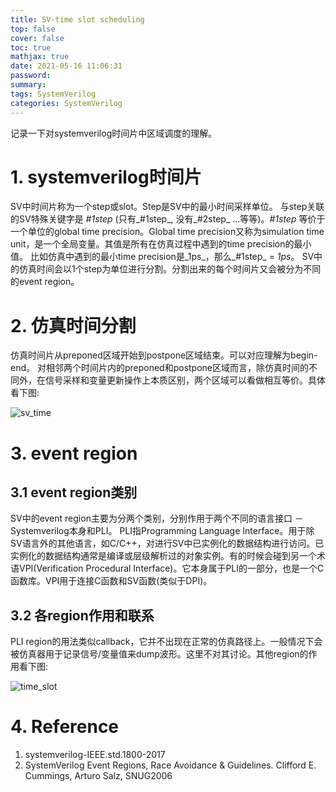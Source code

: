 ```yaml
---
title: SV-time slot scheduling
top: false
cover: false
toc: true
mathjax: true
date: 2021-05-16 11:06:31
password:
summary:
tags: SystemVerilog
categories: SystemVerilog
---
```



记录一下对systemverilog时间片中区域调度的理解。

<!--- more --->

# 1. systemverilog时间片
SV中时间片称为一个step或slot。Step是SV中的最小时间采样单位。
与step关联的SV特殊关键字是 _#1step_ (只有_#1step_, 没有_#2step_ ...等等)。_#1step_ 等价于一个单位的global time precision。Global time precision又称为simulation time unit，是一个全局变量。其值是所有在仿真过程中遇到的time precision的最小值。
比如仿真中遇到的最小time precision是_1ps_，那么_#1step_ = _1ps_。
SV中的仿真时间会以1个step为单位进行分割。分割出来的每个时间片又会被分为不同的event region。

# 2. 仿真时间分割
仿真时间片从preponed区域开始到postpone区域结束。可以对应理解为begin-end。
对相邻两个时间片内的preponed和postpone区域而言，除仿真时间的不同外，在信号采样和变量更新操作上本质区别，两个区域可以看做相互等价。具体看下图:

![sv_time](sv-time.jpg)


# 3. event region

## 3.1 event region类别
SV中的event region主要为分两个类别，分别作用于两个不同的语言接口 － Systemverilog本身和PLI。
PLI指Programming Language Interface。用于除SV语言外的其他语言，如C/C++，对进行SV中已实例化的数据结构进行访问。已实例化的数据结构通常是编译或层级解析过的对象实例。有的时候会碰到另一个术语VPI(Verification Procedural Interface)。它本身属于PLI的一部分，也是一个C函数库。VPI用于连接C函数和SV函数(类似于DPI)。


## 3.2 各region作用和联系
PLI region的用法类似callback，它并不出现在正常的仿真路径上。一般情况下会被仿真器用于记录信号/变量值来dump波形。这里不对其讨论。其他region的作用看下图:

![time_slot](time-slot.jpg)



# 4. Reference
1. systemverilog-IEEE.std.1800-2017
2. SystemVerilog Event Regions, Race Avoidance & Guidelines. Clifford E. Cummings, Arturo Salz, SNUG2006


